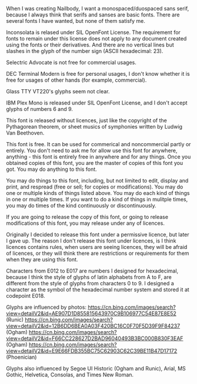 When I was creating Nailbody, I want a monospaced/duospaced sans serif, because I always think that serifs and sanses are basic fonts. There are several fonts I have wanted, but none of them satisfy me.
	
Inconsolata is relased under SIL OpenFont License. The requirement for fonts to remain under this license does not apply to any document created using the fonts or their derivatives. And there are no vertical lines but slashes in the glyph of the number sign (ASCII hexadecimal: 23).

Selectric Advocate is not free for commercial usages.

DEC Terminal Modern is free for personal usages, I don't know whether it is free for usages of other hands (for example, commercial).

Glass TTY VT220's glyphs seem not clear.
 
IBM Plex Mono is released under SIL OpenFont License, and I don't accept glyphs of numbers 6 and 9.

<BACKUPED>This font is released without licences, just like the copyright of the Pythagorean theorem, or sheet musics of symphonies written by Ludwig Van Beethoven.

This font is free. It can be used for commerical and noncommercial partly or entirely. You don't need to ask me for allow use this font for anywhere, anything - this font is entirely free in anywhere and for any things. Once you obtained copies of this font, you are the master of copies of this font you got. You may do anything to this font.

You may do things to this font, including, but not limited to edit, display and print, and respread (free or sell; for copies or modifications). You may do one or multiple kinds of things listed above. You may do each kind of things in one or multiple times. If you want to do a kind of things in mulitple times, you may do times of the kind continuously or discontinuously.

If you are going to release the copy of this font, or going to release modifications of this font, you may release under any of licences.</BACKUPED>

Originally I decided to release this font under a permissive licence, but later I gave up. The reason I don't release this font under licences, is I think licences contains rules, when users are seeing licences, they will be afraid of licences, or they will think there are restrictions or requirements for them when they are using this font.

Characters from E012 to E017 are numbers I designed for hexadecimal, because I think the style of glyphs of latin alphabets from A to F, are different from the style of glyphs from characters 0 to 9. I designed a character as the symbol of the hexadecimal number system and stored it at codepoint E018.

Glyphs are influenced by photos:
https://cn.bing.com/images/search?view=detailV2&id=AE907D1D855815643970C9B106977C54E87E8E52 (Runic)
https://cn.bing.com/images/search?view=detailV2&id=12B6DD6BEA0A03F420BC16C0F70F5D39F9F84237 (Ogham)
https://cn.bing.com/images/search?view=detailV2&id=F66CC228627D2BAD96040493B3BC000B830F3EAF (Ogham)
https://cn.bing.com/images/search?view=detailV2&id=E9E66FDB355BC75C62903C62C39BE11B47D17172 (Phoenician)

Glyphs also influenced by Segoe UI Historic (Ogham and Runic), Arial, MS Gothic, Helvetica, Consolas, and Times New Roman.
  
